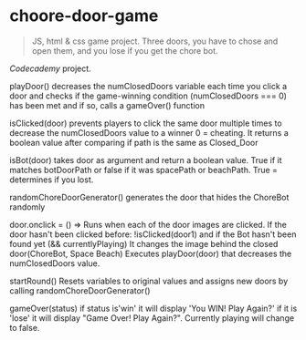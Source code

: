 # choore-door-game

> JS, html & css game project. Three doors, you have to chose and open them, and you lose if you get the chore bot.

_Codecademy_ project.

playDoor() 
decreases the numClosedDoors variable each time you click a door and checks if the game-winning condition (numClosedDoors === 0) has been met and if so, calls a gameOver() function

isClicked(door) 
prevents players to click the same door multiple times to decrease the numClosedDoors value to a winner 0 = cheating. It returns a boolean value after comparing if path is the same as Closed_Door

isBot(door) 
takes door as argument and return a boolean value.  True if it matches botDoorPath or false if it was spacePath or beachPath. True = determines if you lost.

randomChoreDoorGenerator() 
generates the door that hides the ChoreBot randomly

door.onclick = () => 
Runs when each of the door images are clicked. 
  If the door hasn't been clicked before: !isClicked(door1) 
  and if the Bot hasn't been found yet (&& currentlyPlaying)
It changes the image behind the closed door(ChoreBot, Space Beach)
Executes playDoor(door) that decreases the numClosedDoors value. 


startRound() 
Resets variables to original values and assigns new doors by calling randomChoreDoorGenerator()


gameOver(status)
if status is'win' it will display 'You WIN! Play Again?' if it is 'lose' it will display "Game Over! Play Again?". Currently playing will change to false. 

